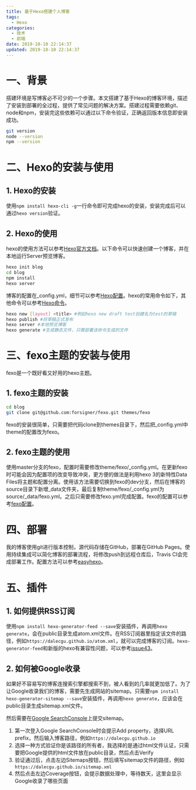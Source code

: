 ```yaml
---
title: 基于Hexo搭建个人博客
tags:
  - Hexo
categories:
  - 技术
  - 前端
date: 2019-10-10 22:14:37
updated: 2019-10-10 22:14:37
---
```



# 一、背景

搭建环境是写博客必不可少的一个步骤。本文搭建了基于Hexo的博客环境，描述了安装到部署的全过程，提供了常见问题的解决方案。搭建过程需要依赖git、node和npm，安装完这些依赖可以通过以下命令验证，正确返回版本信息即安装成功。

```sh
git version
node --version
npm --version
```

# 二、Hexo的安装与使用

## 1. Hexo的安装

使用`npm install hexo-cli -g`一行命令即可完成hexo的安装，安装完成后可以通过`hexo version`验证。

## 2. Hexo的使用

hexo的使用方法可以参考[Hexo官方文档](https://hexo.io)。以下命令可以快速创建一个博客，并在本地运行Server预览博客。

```sh
hexo init blog
cd blog
npm install
hexo server
```

博客的配置在_config.yml，细节可以参考[Hexo配置](https://hexo.io/docs/configuration)。hexo的常用命令如下，其他命令可以参考[Hexo命令](https://hexo.io/docs/commands)。

```sh
hexo new [layout] <title> #例如hexo new draft test创建名为test的草稿
hexo publish #将草稿正式发布
hexo server #本地预览博客
hexo generate #生成静态文件，只需部署该命令生成的文件
```

# 三、fexo主题的安装与使用

fexo是一个既好看又好用的hexo主题。

## 1. fexo主题的安装

```sh
cd blog
git clone git@github.com:forsigner/fexo.git themes/fexo
```

fexo的安装很简单，只需要把代码clone到themes目录下，然后把_config.yml中theme的配置改为fexo。

## 2. fexo主题的使用

使用master分支的fexo，配置时需要修改theme/fexo/_config.yml。在更新fexo时可能会因为配置项的改变导致冲突，更方便的做法是利用hexo 3的新特性Data Files将主题和配置分离。使用该方法需要切换到fexo的dev分支，然后在博客的source目录下新增_data文件夹，最后复制theme/fexo/_config.yml为source/_data/fexo.yml。之后只需要修改fexo.yml完成配置。fexo的配置可以参考[fexo配置](http://forsigner.com/2016/03/10/fexo-doc-zh-cn/)。

# 四、部署

我的博客使用git进行版本控制，源代码存储在GitHub，部署在GitHub Pages。使用持续集成可以简化博客的部署流程，将修改push到远程仓库后，Travis CI会完成部署工作。配置方法可以参考[easyhexo](https://easyhexo.com/1-Hexo-install-and-config/1-5-continuous-integration.html)。

# 五、插件

## 1. 如何提供RSS订阅

使用`npm install hexo-generator-feed --save`安装插件，再调用`hexo generate`，会在public目录生成atom.xml文件。在RSS订阅器里指定该文件的路径，例如`https://dalecgu.github.io/atom.xml`，就可以完成博客的订阅。`hexo-generator-feed`和新版的hexo有兼容性问题，可以参考[issue43](https://github.com/hexojs/hexo-generator-feed/issues/43)。

## 2. 如何被Google收录

如果好不容易写的博客连搜索引擎都搜索不到，被人看到的几率就更加低了。为了让Google收录我们的博客，需要先生成网站的sitemap。只需要`npm install hexo-generator-sitemap --save`安装插件，再调用`hexo generate`，应该会在public目录生成sitemap.xml文件。

然后需要在[Google SearchConsole](https://search.google.com/search-console/index)上提交sitemap。
1. 第一次登入Google SearchConsole时会提示Add property，选择URL prefix，然后输入博客路径，例如`https://dalecgu.github.io`
2. 选择一种方式验证你是该路径的所有者，我选择的是通过html文件认证，只需要把Google提供的html文件放在public目录，然后点击Verify
3. 验证通过后，点击左边Sitemaps按钮，然后填写sitemap文件的路径，例如`https://dalecgu.github.io/sitemap.xml`
4. 然后点击左边Coverage按钮，会提示数据处理中，等待数天，这里会显示Google收录了哪些页面